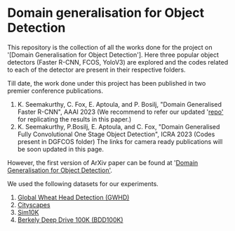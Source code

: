 # Domain generalisation for Object Detection

This repository is the collection of all the works done for the project on '[Domain Generalisation for Object Detection']. Here three popular object detectors (Faster R-CNN, FCOS, YoloV3) are explored and the codes related to each of the detector are present in their respective folders. 

Till date, the work done under this project has been published in two premier conference publications. 
1. K. Seemakurthy, C. Fox, E. Aptoula, and P. Bosilj, "Domain Generalised Faster R-CNN", AAAI 2023 (We recommend to refer our updated '[repo'](https://github.com/karthikiitm87/DGFRCNN) for replicating the results in this paper.)
2. K. Seemakurthy, P.Bosilj, E. Aptoula, and C. Fox, "Domain Generalised Fully Convolutional One Stage Object Detection", ICRA 2023 (Codes present in DGFCOS folder)
The links for camera ready publications will be soon updated in this page. 

However, the first version of ArXiv paper can be found at '[Domain Generalisation for Object Detection'](https://arxiv.org/abs/2203.05294).  

We used the following datasets for our experiments. 

1. [Global Wheat Head Detection (GWHD)](https://zenodo.org/record/5092309#.YjeR1zynzJU) 
2. [Cityscapes](https://www.cityscapes-dataset.com/) 
3. [Sim10K](https://fcav.engin.umich.edu/projects/driving-in-the-matrix) 
4. [Berkely Deep Drive 100K (BDD100K)](https://bdd-data.berkeley.edu/) 

